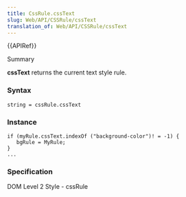 ```yaml
---
title: CssRule.cssText
slug: Web/API/CSSRule/cssText
translation_of: Web/API/CSSRule/cssText
---
```


{{APIRef}}

Summary

**cssText** returns the current text style rule.

### Syntax

```
string = cssRule.cssText
```

### Instance

```
if (myRule.cssText.indexOf ("background-color")! = -1) {
   bgRule = MyRule;
}
...
```

### Specification

DOM Level 2 Style - cssRule
